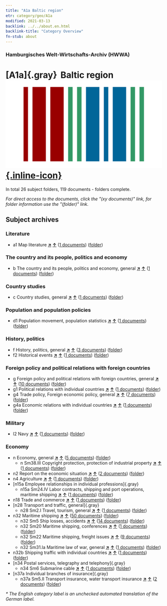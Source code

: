 ```yaml
---
title: "A1a Baltic region"
etr: category/geo/A1a
modified: 2021-03-13
backlink: ../../about.en.html
backlink-title: "Category Overview"
fn-stub: about
---
```


### Hamburgisches Welt-Wirtschafts-Archiv (HWWA)
# [A1a]{.gray}&#8201; Baltic region&#160; [![Wikidata item](/images/Wikidata-logo.svg){.inline-icon}](http://www.wikidata.org/entity/Q579938)





In total 26 subject folders, 119 documents - folders complete.

_For direct access to the documents, click the "(xy documents)" link, for folder information use the "(folder)" link._

## Subject archives



### Literature

- a1 Map literature [**&nearr;**](../../../subject/i/144193/about.en.html "Map literature (all over the world)") [**&uarr;**](../../../subject/about.en.html#a1 "Subject category system") (<a href="https://pm20.zbw.eu/dfgview/sh/140894,144193" title="about: Baltic region : Map literature" target="_blank">1 documents</a>) ([folder](http://purl.org/pressemappe20/folder/sh/140894,144193))

### The country and its people, politics and economy

- b The country and its people, politics and economy, general [**&nearr;**](../../../subject/i/144196/about.en.html "The country and its people, politics and economy, general (all over the world)") [**&uarr;**](../../../subject/about.en.html#b "Subject category system") (<a href="https://pm20.zbw.eu/dfgview/sh/140894,144196" title="about: Baltic region : The country and its people, politics and economy, general" target="_blank">1 documents</a>) ([folder](http://purl.org/pressemappe20/folder/sh/140894,144196))

### Country studies

- c Country studies, general [**&nearr;**](../../../subject/i/144199/about.en.html "Country studies, general (all over the world)") [**&uarr;**](../../../subject/about.en.html#c "Subject category system") (<a href="https://pm20.zbw.eu/dfgview/sh/140894,144199" title="about: Baltic region : Country studies, general" target="_blank">1 documents</a>) ([folder](http://purl.org/pressemappe20/folder/sh/140894,144199))

### Population and population policies

- d1 Population movement, population statistics [**&nearr;**](../../../subject/i/144222/about.en.html "Population movement, population statistics (all over the world)") [**&uarr;**](../../../subject/about.en.html#d1 "Subject category system") (<a href="https://pm20.zbw.eu/dfgview/sh/140894,144222" title="about: Baltic region : Population movement, population statistics" target="_blank">1 documents</a>) ([folder](http://purl.org/pressemappe20/folder/sh/140894,144222))

### History, politics

- f History, politics, general [**&nearr;**](../../../subject/i/144282/about.en.html "History, politics, general (all over the world)") [**&uarr;**](../../../subject/about.en.html#f "Subject category system") (<a href="https://pm20.zbw.eu/dfgview/sh/140894,144282" title="about: Baltic region : History, politics, general" target="_blank">3 documents</a>) ([folder](http://purl.org/pressemappe20/folder/sh/140894,144282))
- f2 Historical events [**&nearr;**](../../../subject/i/144286/about.en.html "Historical events (all over the world)") [**&uarr;**](../../../subject/about.en.html#f2 "Subject category system") (<a href="https://pm20.zbw.eu/dfgview/sh/140894,144286" title="about: Baltic region : Historical events" target="_blank">1 documents</a>) ([folder](http://purl.org/pressemappe20/folder/sh/140894,144286))

### Foreign policy and political relations with foreign countries

- g Foreign policy and political relations with foreign countries, general [**&nearr;**](../../../subject/i/144451/about.en.html "Foreign policy and political relations with foreign countries, general (all over the world)") [**&uarr;**](../../../subject/about.en.html#g "Subject category system") (<a href="https://pm20.zbw.eu/dfgview/sh/140894,144451" title="about: Baltic region : Foreign policy and political relations with foreign countries, general" target="_blank">10 documents</a>) ([folder](http://purl.org/pressemappe20/folder/sh/140894,144451))
- g1 Political relations with individual countries [**&nearr;**](../../../subject/i/144452/about.en.html "Political relations with individual countries (all over the world)") [**&uarr;**](../../../subject/about.en.html#g1 "Subject category system") (<a href="https://pm20.zbw.eu/dfgview/sh/140894,144452" title="about: Baltic region : Political relations with individual countries" target="_blank">1 documents</a>) ([folder](http://purl.org/pressemappe20/folder/sh/140894,144452))
- g4 Trade policy, Foreign economic policy, general [**&nearr;**](../../../subject/i/144470/about.en.html "Trade policy, Foreign economic policy, general (all over the world)") [**&uarr;**](../../../subject/about.en.html#g4 "Subject category system") (<a href="https://pm20.zbw.eu/dfgview/sh/140894,144470" title="about: Baltic region : Trade policy, Foreign economic policy, general" target="_blank">7 documents</a>) ([folder](http://purl.org/pressemappe20/folder/sh/140894,144470))
- g4a Economic relations with individual countries [**&nearr;**](../../../subject/i/144531/about.en.html "Economic relations with individual countries (all over the world)") [**&uarr;**](../../../subject/about.en.html#g4a "Subject category system") (<a href="https://pm20.zbw.eu/dfgview/sh/140894,144531" title="about: Baltic region : Economic relations with individual countries" target="_blank">1 documents</a>) ([folder](http://purl.org/pressemappe20/folder/sh/140894,144531))

### Military

- l2 Navy [**&nearr;**](../../../subject/i/144768/about.en.html "Navy (all over the world)") [**&uarr;**](../../../subject/about.en.html#l2 "Subject category system") (<a href="https://pm20.zbw.eu/dfgview/sh/140894,144768" title="about: Baltic region : Navy" target="_blank">1 documents</a>) ([folder](http://purl.org/pressemappe20/folder/sh/140894,144768))

### Economy

- n Economy, general [**&nearr;**](../../../subject/i/144930/about.en.html "Economy, general (all over the world)") [**&uarr;**](../../../subject/about.en.html#n "Subject category system") (<a href="https://pm20.zbw.eu/dfgview/sh/140894,144930" title="about: Baltic region : Economy, general" target="_blank">5 documents</a>) ([folder](http://purl.org/pressemappe20/folder/sh/140894,144930))
  - n Sm38.III Copyright protection, protection of industrial property [**&nearr;**](../../../subject/i/145839/about.en.html "Copyright protection, protection of industrial property (all over the world)") [**&uarr;**](../../../subject/about.en.html#n_Sm38.III "Subject category system") (<a href="https://pm20.zbw.eu/dfgview/sh/140894,145839" title="about: Baltic region : Copyright protection, protection of industrial property" target="_blank">1 documents</a>) ([folder](http://purl.org/pressemappe20/folder/sh/140894,145839))
- n2 Report on the economic situation [**&nearr;**](../../../subject/i/144972/about.en.html "Report on the economic situation (all over the world)") [**&uarr;**](../../../subject/about.en.html#n2 "Subject category system") (<a href="https://pm20.zbw.eu/dfgview/sh/140894,144972" title="about: Baltic region : Report on the economic situation" target="_blank">2 documents</a>) ([folder](http://purl.org/pressemappe20/folder/sh/140894,144972))
- n4 Agriculture [**&nearr;**](../../../subject/i/145048/about.en.html "Agriculture (all over the world)") [**&uarr;**](../../../subject/about.en.html#n4 "Subject category system") (<a href="https://pm20.zbw.eu/dfgview/sh/140894,145048" title="about: Baltic region : Agriculture" target="_blank">1 documents</a>) ([folder](http://purl.org/pressemappe20/folder/sh/140894,145048))
- [n15a Employee relationships in individual professions]{.gray}
  - n15a Sm24.IV Labor contracts, shipping and port operations, maritime shipping [**&nearr;**](../../../subject/i/145230/about.en.html "Labor contracts, shipping and port operations, maritime shipping (all over the world)") [**&uarr;**](../../../subject/about.en.html#n15a_Sm24.IV "Subject category system") (<a href="https://pm20.zbw.eu/dfgview/sh/140894,145230" title="about: Baltic region : Labor contracts, shipping and port operations, maritime shipping" target="_blank">1 documents</a>) ([folder](http://purl.org/pressemappe20/folder/sh/140894,145230))
- n18 Trade and commerce [**&nearr;**](../../../subject/i/145262/about.en.html "Trade and commerce (all over the world)") [**&uarr;**](../../../subject/about.en.html#n18 "Subject category system") (<a href="https://pm20.zbw.eu/dfgview/sh/140894,145262" title="about: Baltic region : Trade and commerce" target="_blank">1 documents</a>) ([folder](http://purl.org/pressemappe20/folder/sh/140894,145262))
- [n28 Transport and traffic, general]{.gray}
  - n28 Sm2.I Travel, tourism, general [**&nearr;**](../../../subject/i/145511/about.en.html "Travel, tourism, general (all over the world)") [**&uarr;**](../../../subject/about.en.html#n28_Sm2.I "Subject category system") (<a href="https://pm20.zbw.eu/dfgview/sh/140894,145511" title="about: Baltic region : Travel, tourism, general" target="_blank">1 documents</a>) ([folder](http://purl.org/pressemappe20/folder/sh/140894,145511))
- n32 Maritime shipping [**&nearr;**](../../../subject/i/145567/about.en.html "Maritime shipping (all over the world)") [**&uarr;**](../../../subject/about.en.html#n32 "Subject category system") (<a href="https://pm20.zbw.eu/dfgview/sh/140894,145567" title="about: Baltic region : Maritime shipping" target="_blank">50 documents</a>) ([folder](http://purl.org/pressemappe20/folder/sh/140894,145567))
  - n32 Sm5 Ship losses, accidents [**&nearr;**](../../../subject/i/145574/about.en.html "Ship losses, accidents (all over the world)") [**&uarr;**](../../../subject/about.en.html#n32_Sm5 "Subject category system") (<a href="https://pm20.zbw.eu/dfgview/sh/140894,145574" title="about: Baltic region : Ship losses, accidents" target="_blank">14 documents</a>) ([folder](http://purl.org/pressemappe20/folder/sh/140894,145574))
  - n32 Sm20 Maritime shipping, conferences [**&nearr;**](../../../subject/i/150181/about.en.html "Maritime shipping, conferences (all over the world)") [**&uarr;**](../../../subject/about.en.html#n32_Sm20 "Subject category system") (<a href="https://pm20.zbw.eu/dfgview/sh/140894,150181" title="about: Baltic region : Maritime shipping, conferences" target="_blank">1 documents</a>) ([folder](http://purl.org/pressemappe20/folder/sh/140894,150181))
  - n32 Sm22 Maritime shipping, freight issues [**&nearr;**](../../../subject/i/145595/about.en.html "Maritime shipping, freight issues (all over the world)") [**&uarr;**](../../../subject/about.en.html#n32_Sm22 "Subject category system") (<a href="https://pm20.zbw.eu/dfgview/sh/140894,145595" title="about: Baltic region : Maritime shipping, freight issues" target="_blank">9 documents</a>) ([folder](http://purl.org/pressemappe20/folder/sh/140894,145595))
  - n32 Sm31.Ia Maritime law of war, general [**&nearr;**](../../../subject/i/145604/about.en.html "Maritime law of war, general (all over the world)") [**&uarr;**](../../../subject/about.en.html#n32_Sm31.Ia "Subject category system") (<a href="https://pm20.zbw.eu/dfgview/sh/140894,145604" title="about: Baltic region : Maritime law of war, general" target="_blank">1 documents</a>) ([folder](http://purl.org/pressemappe20/folder/sh/140894,145604))
- n32b Shipping traffic with individual countries [**&nearr;**](../../../subject/i/145645/about.en.html "Shipping traffic with individual countries (all over the world)") [**&uarr;**](../../../subject/about.en.html#n32b "Subject category system") (<a href="https://pm20.zbw.eu/dfgview/sh/140894,145645" title="about: Baltic region : Shipping traffic with individual countries" target="_blank">1 documents</a>) ([folder](http://purl.org/pressemappe20/folder/sh/140894,145645))
- [n34 Postal services, telegraphy and telephony]{.gray}
  - n34 Sm6 Submarine cable [**&nearr;**](../../../subject/i/145668/about.en.html "Submarine cable (all over the world)") [**&uarr;**](../../../subject/about.en.html#n34_Sm6 "Subject category system") (<a href="https://pm20.zbw.eu/dfgview/sh/140894,145668" title="about: Baltic region : Submarine cable" target="_blank">1 documents</a>) ([folder](http://purl.org/pressemappe20/folder/sh/140894,145668))
- [n37a Individual branches of insurance]{.gray}
  - n37a Sm5.II Transport insurance, water transport insurance [**&nearr;**](../../../subject/i/145738/about.en.html "Transport insurance, water transport insurance (all over the world)") [**&uarr;**](../../../subject/about.en.html#n37a_Sm5.II "Subject category system") (<a href="https://pm20.zbw.eu/dfgview/sh/140894,145738" title="about: Baltic region : Transport insurance, water transport insurance" target="_blank">2 documents</a>) ([folder](http://purl.org/pressemappe20/folder/sh/140894,145738))


_* The English category label is an unchecked automated translation of the German label._


